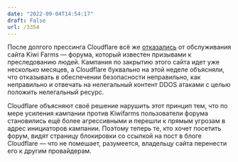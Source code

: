 ```yaml
---
date: "2022-09-04T14:54:17"
draft: False
url: /3354
---
```


После долгого прессинга Cloudflare всё же [отказались](https://blog.cloudflare.com/kiwifarms-blocked/) от обслуживания сайта Kiwi Farms — форума, который известен призывами к преследованию людей. Кампания по закрытию этого сайта идет уже несколько месяцев, а Cloudflare буквально на этой неделе объясняли, что отказывать в обеспечении безопасности неправильно, как неправильно и отвечать на нелегальный контент DDOS атаками с целью положить нелегальный ресурс.

Cloudflare объясняют своё решение нарушить этот принцип тем, что по мере усиления кампании против Kiwifarms пользователи форума становились ещё более агрессивными и перешли к прямым угрозам в адрес инициаторов кампании. Поэтому теперь те, кто хочет посетить форум, видят страницу блокировки со ссылкой на пост в блоге Cloudflare — что не помешает, разумеется, владельцу сайта перенести его к другим провайдерам.
